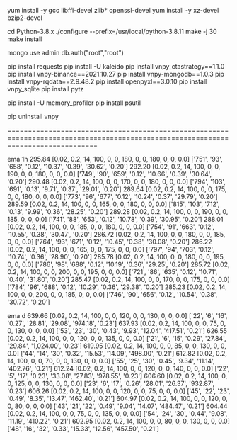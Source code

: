 yum install -y gcc libffi-devel zlib* openssl-devel
yum install -y xz-devel bzip2-devel

cd Python-3.8.x
./configure --prefix=/usr/local/python-3.8.11
make -j 30
make install


mongo
use admin
db.auth("root","root")

pip install requests
pip install -U kaleido
pip install vnpy_ctastrategy==1.1.0
pip install vnpy-binance==2021.10.27
pip install vnpy-mongodb==1.0.3
pip install vnpy-rqdata==2.9.48.2
pip install openpyxl==3.0.10
pip install vnpy_sqlite
pip install pytz

pip install -U memory_profiler
pip install psutil

pip uninstall vnpy

==================================================================================================================================

ema 1h
295.84 [0.02, 0.2, 14, 100, 0, 0, 180, 0, 0, 180, 0, 0, 0.0] ['751', '93', '658', '0.12', '10.37', '0.39', '30.62', '0.20']
292.20 [0.02, 0.2, 14, 100, 0, 0, 190, 0, 0, 180, 0, 0, 0.0] ['749', '90', '659', '0.12', '10.66', '0.39', '30.64', '0.20']
290.48 [0.02, 0.2, 14, 100, 0, 0, 170, 0, 0, 180, 0, 0, 0.0] ['794', '103', '691', '0.13', '9.71', '0.37', '29.01', '0.20']
289.64 [0.02, 0.2, 14, 100, 0, 0, 175, 0, 0, 180, 0, 0, 0.0] ['773', '96', '677', '0.12', '10.24', '0.37', '29.79', '0.20']
289.59 [0.02, 0.2, 14, 100, 0, 0, 165, 0, 0, 180, 0, 0, 0.0] ['815', '103', '712', '0.13', '9.99', '0.36', '28.25', '0.20']
289.28 [0.02, 0.2, 14, 100, 0, 0, 190, 0, 0, 185, 0, 0, 0.0] ['741', '88', '653', '0.12', '10.78', '0.39', '30.95', '0.20']
288.01 [0.02, 0.2, 14, 100, 0, 0, 185, 0, 0, 180, 0, 0, 0.0] ['754', '91', '663', '0.12', '10.55', '0.38', '30.47', '0.20']
286.72 [0.02, 0.2, 14, 100, 0, 0, 180, 0, 0, 185, 0, 0, 0.0] ['764', '93', '671', '0.12', '10.45', '0.38', '30.08', '0.20']
286.22 [0.02, 0.2, 14, 100, 0, 0, 165, 0, 0, 175, 0, 0, 0.0] ['797', '94', '703', '0.12', '10.74', '0.36', '28.90', '0.20']
285.78 [0.02, 0.2, 14, 100, 0, 0, 180, 0, 0, 195, 0, 0, 0.0] ['786', '98', '688', '0.12', '10.19', '0.36', '29.25', '0.20']
285.72 [0.02, 0.2, 14, 100, 0, 0, 200, 0, 0, 195, 0, 0, 0.0] ['721', '86', '635', '0.12', '10.71', '0.40', '31.80', '0.20']
285.47 [0.02, 0.2, 14, 100, 0, 0, 170, 0, 0, 175, 0, 0, 0.0] ['784', '96', '688', '0.12', '10.29', '0.36', '29.38', '0.20']
285.23 [0.02, 0.2, 14, 100, 0, 0, 200, 0, 0, 185, 0, 0, 0.0] ['746', '90', '656', '0.12', '10.54', '0.38', '30.72', '0.20']


ema d
639.66 [0.02, 0.2, 14, 100, 0, 0, 120, 0, 0, 130, 0, 0, 0.0] ['22', '6', '16', '0.27', '28.81', '29.08', '974.18', '0.23']
637.93 [0.02, 0.2, 14, 100, 0, 0, 75, 0, 0, 130, 0, 0, 0.0] ['53', '23', '30', '0.43', '9.93', '12.04', '417.51', '0.21']
626.55 [0.02, 0.2, 14, 100, 0, 0, 120, 0, 0, 135, 0, 0, 0.0] ['21', '6', '15', '0.29', '27.84', '29.84', '1,024.00', '0.23']
619.95 [0.02, 0.2, 14, 100, 0, 0, 85, 0, 0, 130, 0, 0, 0.0] ['44', '14', '30', '0.32', '15.53', '14.09', '498.00', '0.21']
612.82 [0.02, 0.2, 14, 100, 0, 0, 70, 0, 0, 130, 0, 0, 0.0] ['55', '25', '30', '0.45', '9.34', '11.14', '402.76', '0.21']
612.24 [0.02, 0.2, 14, 100, 0, 0, 120, 0, 0, 140, 0, 0, 0.0] ['22', '5', '17', '0.23', '33.08', '27.83', '978.55', '0.23']
606.60 [0.02, 0.2, 14, 100, 0, 0, 125, 0, 0, 130, 0, 0, 0.0] ['23', '6', '17', '0.26', '28.01', '26.37', '932.87', '0.23']
606.26 [0.02, 0.2, 14, 100, 0, 0, 120, 0, 0, 75, 0, 0, 0.0] ['45', '22', '23', '0.49', '8.35', '13.47', '462.40', '0.21']
604.97 [0.02, 0.2, 14, 100, 0, 0, 120, 0, 0, 80, 0, 0, 0.0] ['43', '21', '22', '0.49', '9.04', '14.07', '484.47', '0.21']
604.44 [0.02, 0.2, 14, 100, 0, 0, 75, 0, 0, 135, 0, 0, 0.0] ['54', '24', '30', '0.44', '9.08', '11.19', '410.22', '0.21']
602.95 [0.02, 0.2, 14, 100, 0, 0, 80, 0, 0, 130, 0, 0, 0.0] ['48', '16', '32', '0.33', '15.33', '12.56', '457.50', '0.21']